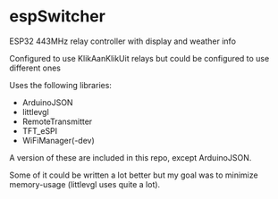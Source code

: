 # espSwitcher
ESP32 443MHz relay controller with display and weather info

Configured to use KlikAanKlikUit relays but could be configured to use different ones

Uses the following libraries:
- ArduinoJSON
- littlevgl
- RemoteTransmitter
- TFT_eSPI
- WiFiManager(-dev)

A version of these are included in this repo, except ArduinoJSON.

Some of it could be written a lot better but my goal was to minimize memory-usage (littlevgl uses quite a lot).
